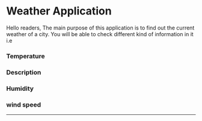 # Weather Application
Hello readers,
The main purpose of this application is to find out the current weather of a city. You will be able to check different kind of information in it 
i.e
### Temperature
### Description 
### Humidity
### wind speed
----------------------------------------------------------------------------------------------------------------------------------------------------------
